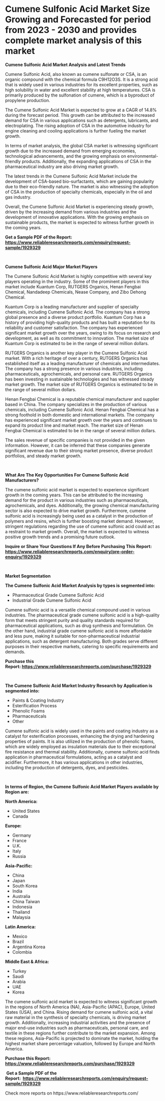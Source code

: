 <p><h1>Cumene Sulfonic Acid Market Size Growing and Forecasted for period from 2023 - 2030 and provides complete market analysis of this market</h1></p><p><strong>Cumene Sulfonic Acid Market Analysis and Latest Trends</strong></p>
<p><p>Cumene Sulfonic Acid, also known as cumene sulfonate or CSA, is an organic compound with the chemical formula C9H12O3S. It is a strong acid that is widely used in various industries for its excellent properties, such as high solubility in water and excellent stability at high temperatures. CSA is primarily produced by the sulfonation of cumene, which is a byproduct of propylene production.</p><p>The Cumene Sulfonic Acid Market is expected to grow at a CAGR of 14.8% during the forecast period. This growth can be attributed to the increased demand for CSA in various applications such as detergents, lubricants, and electroplating. The rising adoption of CSA in the automotive industry for engine cleaning and cooling applications is further fueling the market growth.</p><p>In terms of market analysis, the global CSA market is witnessing significant growth due to the increased demand from emerging economies, technological advancements, and the growing emphasis on environmental-friendly products. Additionally, the expanding applications of CSA in the pharmaceutical industry are also driving market growth.</p><p>The latest trends in the Cumene Sulfonic Acid Market include the development of CSA-based bio-surfactants, which are gaining popularity due to their eco-friendly nature. The market is also witnessing the adoption of CSA in the production of specialty chemicals, especially in the oil and gas industry.</p><p>Overall, the Cumene Sulfonic Acid Market is experiencing steady growth, driven by the increasing demand from various industries and the development of innovative applications. With the growing emphasis on sustainable products, the market is expected to witness further growth in the coming years.</p></p>
<p><strong>Get a Sample PDF of the Report:&nbsp; <a href="https://www.reliableresearchreports.com/enquiry/request-sample/1929329">https://www.reliableresearchreports.com/enquiry/request-sample/1929329</a></strong></p>
<p>&nbsp;</p>
<p><strong>Cumene Sulfonic Acid Major Market Players</strong></p>
<p><p>The Cumene Sulfonic Acid Market is highly competitive with several key players operating in the industry. Some of the prominent players in this market include Kuantum Corp, RUTGERS Organics, Henan Fengbai Chemical, Nandadeep Chemicals, Nease Company, and Zibo Dehong Chemical.</p><p>Kuantum Corp is a leading manufacturer and supplier of specialty chemicals, including Cumene Sulfonic Acid. The company has a strong global presence and a diverse product portfolio. Kuantum Corp has a history of providing high-quality products and has built a reputation for its reliability and customer satisfaction. The company has experienced significant market growth over the years, owing to its focus on research and development, as well as its commitment to innovation. The market size of Kuantum Corp is estimated to be in the range of several million dollars.</p><p>RUTGERS Organics is another key player in the Cumene Sulfonic Acid market. With a rich heritage of over a century, RUTGERS Organics has established itself as a leading manufacturer of chemicals and intermediates. The company has a strong presence in various industries, including pharmaceuticals, agrochemicals, and personal care. RUTGERS Organics has been investing in sustainable technologies and has witnessed steady market growth. The market size of RUTGERS Organics is estimated to be in the range of several million dollars.</p><p>Henan Fengbai Chemical is a reputable chemical manufacturer and supplier based in China. The company specializes in the production of various chemicals, including Cumene Sulfonic Acid. Henan Fengbai Chemical has a strong foothold in both domestic and international markets. The company has experienced significant market growth over the years and continues to expand its product line and market reach. The market size of Henan Fengbai Chemical is estimated to be in the range of several million dollars.</p><p>The sales revenue of specific companies is not provided in the given information. However, it can be inferred that these companies generate significant revenue due to their strong market presence, diverse product portfolios, and steady market growth.</p></p>
<p>&nbsp;</p>
<p><strong>What Are The Key Opportunities For Cumene Sulfonic Acid Manufacturers?</strong></p>
<p><p>The cumene sulfonic acid market is expected to experience significant growth in the coming years. This can be attributed to the increasing demand for the product in various industries such as pharmaceuticals, agrochemicals, and dyes. Additionally, the growing chemical manufacturing sector is also expected to drive market growth. Furthermore, cumene sulfonic acid is increasingly being used as a catalyst in the production of polymers and resins, which is further boosting market demand. However, stringent regulations regarding the use of cumene sulfonic acid could act as a restraint to market growth. Overall, the market is expected to witness positive growth trends and a promising future outlook.</p></p>
<p><strong>Inquire or Share Your Questions If Any Before Purchasing This Report: <a href="https://www.reliableresearchreports.com/enquiry/pre-order-enquiry/1929329">https://www.reliableresearchreports.com/enquiry/pre-order-enquiry/1929329</a></strong></p>
<p>&nbsp;</p>
<p><strong>Market Segmentation</strong></p>
<p><strong>The Cumene Sulfonic Acid Market Analysis by types is segmented into:</strong></p>
<p><ul><li>Pharmaceutical Grade Cumene Sulfonic Acid</li><li>Industrial Grade Cumene Sulfonic Acid</li></ul></p>
<p><p>Cumene sulfonic acid is a versatile chemical compound used in various industries. The pharmaceutical grade cumene sulfonic acid is a high-quality form that meets stringent purity and quality standards required for pharmaceutical applications, such as drug synthesis and formulation. On the other hand, industrial grade cumene sulfonic acid is more affordable and less pure, making it suitable for non-pharmaceutical industrial applications, such as detergent manufacturing. Both grades serve different purposes in their respective markets, catering to specific requirements and demands.</p></p>
<p><strong>Purchase this Report:&nbsp;<a href="https://www.reliableresearchreports.com/purchase/1929329">https://www.reliableresearchreports.com/purchase/1929329</a></strong></p>
<p>&nbsp;</p>
<p><strong>The Cumene Sulfonic Acid Market Industry Research by Application is segmented into:</strong></p>
<p><ul><li>Paints & Coating Industry</li><li>Esterification Process</li><li>Phenolic Foams</li><li>Pharmaceuticals</li><li>Other</li></ul></p>
<p><p>Cumene sulfonic acid is widely used in the paints and coating industry as a catalyst for esterification processes, enhancing the drying and hardening properties of paints. It is also utilized in the production of phenolic foams, which are widely employed as insulation materials due to their exceptional fire resistance and thermal stability. Additionally, cumene sulfonic acid finds application in pharmaceutical formulations, acting as a catalyst and acidifier. Furthermore, it has various applications in other industries, including the production of detergents, dyes, and pesticides.</p></p>
<p>&nbsp;</p>
<p><strong>In terms of Region, the Cumene Sulfonic Acid Market Players available by Region are:</strong></p>
<p>
    <p> <strong> North America: </strong>
        <ul>
            <li>United States</li>
            <li>Canada</li>
        </ul>
        </p> 
    <p> <strong> Europe: </strong>
        <ul>
            <li>Germany</li>
            <li>France</li>
            <li>U.K.</li>
            <li>Italy</li>
            <li>Russia</li>
        </ul>
        </p> 
    <p> <strong> Asia-Pacific: </strong>
        <ul>
            <li>China</li>
            <li>Japan</li>
            <li>South Korea</li>
            <li>India</li>
            <li>Australia</li>
            <li>China Taiwan</li>
            <li>Indonesia</li>
            <li>Thailand</li>
            <li>Malaysia</li>
        </ul>
        </p> 
    <p> <strong> Latin America: </strong>
        <ul>
            <li>Mexico</li>
            <li>Brazil</li>
            <li>Argentina Korea</li>
            <li>Colombia</li>
        </ul>
        </p> 
    <p> <strong> Middle East & Africa: </strong>
        <ul>
            <li>Turkey</li>
            <li>Saudi</li>
            <li>Arabia</li>
            <li>UAE</li>
            <li>Korea</li>
        </ul>
    </p>
    </p>
<p><p>The cumene sulfonic acid market is expected to witness significant growth in the regions of North America (NA), Asia-Pacific (APAC), Europe, United States (USA), and China. Rising demand for cumene sulfonic acid, a vital raw material in the synthesis of specialty chemicals, is driving market growth. Additionally, increasing industrial activities and the presence of major end-use industries such as pharmaceuticals, personal care, and textile in these regions further contribute to the market expansion. Among these regions, Asia-Pacific is projected to dominate the market, holding the highest market share percentage valuation, followed by Europe and North America.</p></p>
<p><strong>Purchase this Report: <a href="https://www.reliableresearchreports.com/purchase/1929329">https://www.reliableresearchreports.com/purchase/1929329</a></strong></p>
<p>&nbsp;<strong>Get a Sample PDF of the Report:&nbsp;&nbsp;<a href="https://www.reliableresearchreports.com/enquiry/request-sample/1929329">https://www.reliableresearchreports.com/enquiry/request-sample/1929329</a></strong></p>
<p><strong></strong></p>
<p>Check more reports on https://www.reliableresearchreports.com/</p>